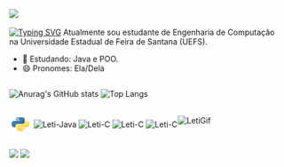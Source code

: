 
<img src="https://capsule-render.vercel.app/api?type=waving&color=A020F0&height=125&section=header"/>

[![Typing SVG](https://readme-typing-svg.herokuapp.com/?color=A020F0&size=35&center=true&vCenter=true&width=1000&lines=OLÁ,+ME+CHAMO+LETÍCIA)](https:git.io/typing-svg)
Atualmente sou estudante de Engenharia de Computação <br>na Universidade Estadual de Feira de Santana (UEFS).

- 🌱 Estudando: Java e POO.
- 😄 Pronomes: Ela/Dela

##
![Anurag's GitHub stats](https://github-readme-stats.vercel.app/api?username=Ltiicia&show_icons=true&theme=radical)
![Top Langs](https://github-readme-stats.vercel.app/api/top-langs/?username=Ltiicia&layout=compact&theme=radical)

<div style="display: inline_block"><br>
<img align="center" alt="Leti-Python" height="30" width="40" src="https://raw.githubusercontent.com/devicons/devicon/master/icons/python/python-original.svg">
<img align="center" alt="Leti-Java" height="30" width="40" src="https://cdn.jsdelivr.net/gh/devicons/devicon/icons/java/java-original.svg">
<img align="center" alt="Leti-C" height="30" width="40" src="https://cdn.jsdelivr.net/gh/devicons/devicon/icons/c/c-original.svg">
<img align="center" alt="Leti-C" height="30" width="40" src="https://cdn.jsdelivr.net/gh/devicons/devicon/icons/intellij/intellij-original.svg">
<img align="center" alt="Leti-C" height="30" width="40" src="https://cdn.jsdelivr.net/gh/devicons/devicon/icons/vscode/vscode-original.svg">

<img align="right" alt="LetiGif" height="200" width="200" src="https://media.discordapp.net/attachments/706863183410888774/1160329482570321971/ezgif.com-gif-maker.gif?ex=6534440a&is=6521cf0a&hm=035daac8baa60ae0006149de9f9ae03e03c25ec3ccf480226d30868e166ec5d2&=&width=701&height=701">


##
[<a href = "mailto:letigsouza03@gmail.com"><img src="https://img.shields.io/badge/-Gmail-%23333?style=for-the-badge&logo=gmail&logoColor=red" target="_blank"></a>](https://img.shields.io/badge/Gmail-D14836?style=for-the-badge&logo=gmail&logoColor=white)
<a href="https://instagram.com/letigonga03" target="_blank"><img src="https://img.shields.io/badge/-Instagram-%23E4405F?style=for-the-badge&logo=instagram&logoColor=white" target="_blank"></a>
